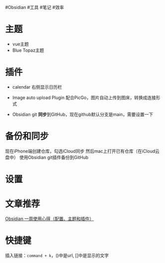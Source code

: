 #Obsidian #工具 #笔记 #效率

# 主题
* vue主题
* Blue Topaz主题

# 插件
* calendar
  右侧显示日历栏

* Image auto upload Plugin
  配合PicGo，图片自动上传到图床，转换成连接形式

* Obsidian git
  **同步**到GitHub，现在github默认分支是main，需要设置一下


# 备份和同步
现在iPhone端创建仓库，勾选iCloud同步
然后mac上打开已有仓库（在iCloud云盘中）
使用Obsidian git插件备份到GitHub


# 设置



# 文章推荐
[Obsidian 一周使用心得（配置、主题和插件）](https://zhuanlan.zhihu.com/p/534185171)


# 快捷键
插入链接：`command + k`，()中是url, \[\]中是显示的文字

